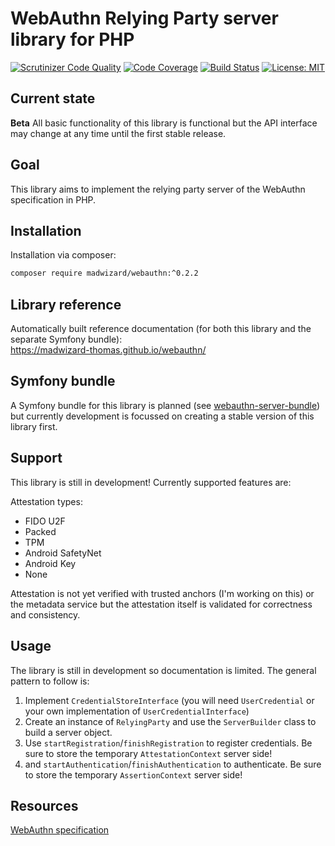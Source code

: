 WebAuthn Relying Party server library for PHP
=============================================

[![Scrutinizer Code Quality](https://scrutinizer-ci.com/g/madwizard-org/webauthn-server/badges/quality-score.png?b=master)](https://scrutinizer-ci.com/g/madwizard-org/webauthn-server/?branch=master)
[![Code Coverage](https://scrutinizer-ci.com/g/madwizard-org/webauthn-server/badges/coverage.png?b=master)](https://scrutinizer-ci.com/g/madwizard-org/webauthn-server/?branch=master)
[![Build Status](https://scrutinizer-ci.com/g/madwizard-org/webauthn-server/badges/build.png?b=master)](https://scrutinizer-ci.com/g/madwizard-org/webauthn-server/build-status/master)
[![License: MIT](https://img.shields.io/badge/License-MIT-yellow.svg)](https://opensource.org/licenses/MIT)

Current state
-------------
**Beta**
All basic functionality of this library is functional but the API interface may change at any time until the first stable release.

Goal
----
This library aims to implement the relying party server of the WebAuthn specification in PHP.

Installation
------------
Installation via composer:
```bash
composer require madwizard/webauthn:^0.2.2
```

Library reference
-----------------
Automatically built reference documentation (for both this library and the separate Symfony bundle): \
https://madwizard-thomas.github.io/webauthn/

Symfony bundle
--------------

A Symfony bundle for this library is planned (see [webauthn-server-bundle](https://github.com/madwizard-thomas/webauthn-server-bundle)) but currently development is focussed on creating a stable version of this library first.

Support
-------

This library is still in development! Currently supported features are:

Attestation types:
- FIDO U2F
- Packed
- TPM
- Android SafetyNet
- Android Key
- None

Attestation is not yet verified with trusted anchors (I'm working on this) or the metadata service but the attestation itself is validated for correctness and consistency.

Usage
-----

The library is still in development so documentation is limited. The general pattern to follow is:

1. Implement `CredentialStoreInterface` (you will need `UserCredential` or your own implementation of `UserCredentialInterface`)
2. Create an instance of `RelyingParty` and use the `ServerBuilder` class to build a server object.
3. Use `startRegistration`/`finishRegistration` to register credentials. Be sure to store the temporary `AttestationContext` server side!
4. and `startAuthentication`/`finishAuthentication` to authenticate. Be sure to store the temporary `AssertionContext` server side!

Resources
---------
[WebAuthn specification](https://www.w3.org/TR/webauthn/)
